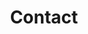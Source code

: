 ---
title: Contact
menu:
  main:
    weight: 5
  footer:
    weight: 5
seo:
  page_title:
  meta_description:
hero:
  enabled: true
  heading: Contact Us
  body: Questions, comments and feedback, we look forward to hearing from you.
  image:
    image_url: /uploads/farm-equipment.jpg
    image_alt: Farm equipment
intro:
  enabled: true
  heading: Employment Opportunities
  body: >-
    Questions regarding career opportunities can be directed via email to rknorr@milksource.net or by phone at 920-759-4650. Milk Source is a growing multi-site farming enterprise that strives to provide a safe work environment for our employees. Visit our careers page for additional information.
  image:
    enabled: true
    image_url: /uploads/heifer-source-pile-2.jpg
    image_alt:
  image1:
    enabled: true
    image_url: /uploads/heifer-source-2.jpg
    image_alt:
  button:
    enabled: true
    button_url: /careers/
    button_text: View Careers
contact_list:
    - name: Jim Ostrom
      job_title: Partner
      is_partner: true
      phone: 920-759-4641
      email: jostrom@milksource.net
    - name: John Vosters
      job_title: Partner
      is_partner: true
      phone: 920-759-4642
      email: jvosters@milksource.net
    - name: Todd Willer
      job_title: Partner
      is_partner: true
      phone: 920-759-4643
      email: twiller@milksource.net
    - name: Deric DuQuaine
      job_title: Chief Financial Officer
      is_partner: false
      phone: 920-759-4653
      email: timolson@milksource.net
    - name: Tim Olson
      job_title: Director of Training & Development
      is_partner: false
      phone: 920-759-4645
      email: jquezada@milksource.net
    - name: Juan Quezada
      job_title: Director of Training & Development
      is_partner: false
      phone: 920-759-4645
      email: jquezada@milksource.net
    - name: Ryan Knorr
      job_title: Director of Human Resources
      is_partner: false
      phone: 920-759-4650
      email: rknorr@milksource.net
    - name: Ermith Ocampo
      job_title: Director of Livestock
      is_partner: false
      phone: 920-378-3638
      email: eocampo@milksource.net
    - name: Chema Ortiz
      job_title: Herd Management Specialist
      is_partner: false
      phone: 920-759-4040
      email: chema@milksource.net
    - name: Alex Coenen
      job_title: Director of Business Development
      is_partner: false
      phone: 920-759-4652
      email: alexcoenen@milksource.net
    - name: Avi Stern
      job_title: Director of Public Affairs
      is_partner: false
      phone: 920-759-4673
      email: astern@milksource.net
    - name: Matthew Wichman
      job_title: Director of Agronomy
      is_partner: false
      phone: 920-759-4668
      email: mwichman@milksource.net
    - name: Manuel Gracia
      job_title: Director of Safety
      is_partner: false
      phone: 920-759-4675
      email: mgracia@milksource.net
    - name: Eric Onan
      job_title: Director of Feed Procurement
      is_partner: false
      phone: 920-372-7042
      email: EricOnan@milksource.net
    - name: Cheri Ellenbecker
      job_title: Executive Assistant
      is_partner: false
      phone: 920-759-4674
      email: cheriellenbecker@milksource.net
    - name: Sarah Babcock
      job_title: Environmental Coordinator
      is_partner: false
      phone: 920-759-4647
      email: sbabcock@milksource.net
---